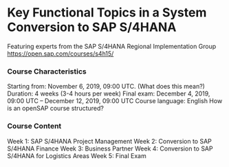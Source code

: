 # Key Functional Topics in a System Conversion to SAP S/4HANA

Featuring experts from the SAP S/4HANA Regional Implementation Group
https://open.sap.com/courses/s4h15/

### Course Characteristics
Starting from: November 6, 2019, 09:00 UTC. (What does this mean?)
Duration: 4 weeks (3-4 hours per week)
Final exam: December 4, 2019, 09:00 UTC – December 12, 2019, 09:00 UTC
Course language: English
How is an openSAP course structured?

### Course Content
Week 1: SAP S/4HANA Project Management
Week 2: Conversion to SAP S/4HANA Finance
Week 3: Business Partner
Week 4: Conversion to SAP S/4HANA for Logistics Areas
Week 5: Final Exam
